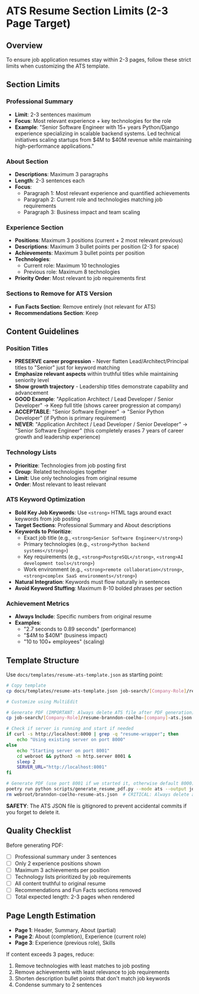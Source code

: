 # ATS Resume Section Limits (2-3 Page Target)

## Overview
To ensure job application resumes stay within 2-3 pages, follow these strict limits when customizing the ATS template.

## Section Limits

### Professional Summary
- **Limit**: 2-3 sentences maximum
- **Focus**: Most relevant experience + key technologies for the role
- **Example**: "Senior Software Engineer with 15+ years Python/Django experience specializing in scalable backend systems. Led technical initiatives scaling startups from $4M to $40M revenue while maintaining high-performance applications."

### About Section
- **Descriptions**: Maximum 3 paragraphs
- **Length**: 2-3 sentences each
- **Focus**: 
  - Paragraph 1: Most relevant experience and quantified achievements
  - Paragraph 2: Current role and technologies matching job requirements
  - Paragraph 3: Business impact and team scaling

### Experience Section
- **Positions**: Maximum 3 positions (current + 2 most relevant previous)
- **Descriptions**: Maximum 3 bullet points per position (2-3 for space)
- **Achievements**: Maximum 3 bullet points per position
- **Technologies**: 
  - Current role: Maximum 10 technologies
  - Previous role: Maximum 8 technologies
- **Priority Order**: Most relevant to job requirements first

### Sections to Remove for ATS Version
- **Fun Facts Section**: Remove entirely (not relevant for ATS)
- **Recommendations Section**: Keep

## Content Guidelines

### Position Titles
- **PRESERVE career progression** - Never flatten Lead/Architect/Principal titles to "Senior" just for keyword matching
- **Emphasize relevant aspects** within truthful titles while maintaining seniority level
- **Show growth trajectory** - Leadership titles demonstrate capability and advancement
- **GOOD Example**: "Application Architect / Lead Developer / Senior Developer" → Keep full title (shows career progression at company)
- **ACCEPTABLE**: "Senior Software Engineer" → "Senior Python Developer" (if Python is primary requirement)
- **NEVER**: "Application Architect / Lead Developer / Senior Developer" → "Senior Software Engineer" (this completely erases 7 years of career growth and leadership experience)

### Technology Lists
- **Prioritize**: Technologies from job posting first
- **Group**: Related technologies together
- **Limit**: Use only technologies from original resume
- **Order**: Most relevant to least relevant

### ATS Keyword Optimization
- **Bold Key Job Keywords**: Use `<strong>` HTML tags around exact keywords from job posting
- **Target Sections**: Professional Summary and About descriptions
- **Keywords to Prioritize**: 
  - Exact job title (e.g., `<strong>Senior Software Engineer</strong>`)
  - Primary technologies (e.g., `<strong>Python backend systems</strong>`)
  - Key requirements (e.g., `<strong>PostgreSQL</strong>`, `<strong>AI development tools</strong>`)
  - Work environment (e.g., `<strong>remote collaboration</strong>`, `<strong>complex SaaS environments</strong>`)
- **Natural Integration**: Keywords must flow naturally in sentences
- **Avoid Keyword Stuffing**: Maximum 8-10 bolded phrases per section

### Achievement Metrics
- **Always Include**: Specific numbers from original resume
- **Examples**: 
  - "2.7 seconds to 0.89 seconds" (performance)
  - "$4M to $40M" (business impact)
  - "10 to 100+ employees" (scaling)

## Template Structure
Use `docs/templates/resume-ats-template.json` as starting point:

```bash
# Copy template
cp docs/templates/resume-ats-template.json job-search/[Company-Role]/resume-branndon-coelho-[company]-ats.json

# Customize using MultiEdit

# Generate PDF (IMPORTANT: Always delete ATS file after PDF generation)
cp job-search/[Company-Role]/resume-branndon-coelho-[company]-ats.json webroot/branndon-coelho-resume-ats.json

# Check if server is running and start if needed
if curl -s http://localhost:8000 | grep -q "resume-wrapper"; then
    echo "Using existing server on port 8000"
else
    echo "Starting server on port 8001"
    cd webroot && python3 -m http.server 8001 &
    sleep 2
    SERVER_URL="http://localhost:8001"
fi

# Generate PDF (use port 8001 if we started it, otherwise default 8000)
poetry run python scripts/generate_resume_pdf.py --mode ats --output job-search/[Company-Role]/resume.pdf ${SERVER_URL:+--url $SERVER_URL}
rm webroot/branndon-coelho-resume-ats.json  # CRITICAL: Always delete after use
```

**SAFETY**: The ATS JSON file is gitignored to prevent accidental commits if you forget to delete it.

## Quality Checklist

Before generating PDF:
- [ ] Professional summary under 3 sentences
- [ ] Only 2 experience positions shown
- [ ] Maximum 3 achievements per position
- [ ] Technology lists prioritized by job requirements
- [ ] All content truthful to original resume
- [ ] Recommendations and Fun Facts sections removed
- [ ] Total expected length: 2-3 pages when rendered

## Page Length Estimation
- **Page 1**: Header, Summary, About (partial)
- **Page 2**: About (completion), Experience (current role)
- **Page 3**: Experience (previous role), Skills

If content exceeds 3 pages, reduce:
1. Remove technologies with least matches to job posting
2. Remove achievements with least relevance to job requirements
3. Shorten description bullet points that don't match job keywords
4. Condense summary to 2 sentences